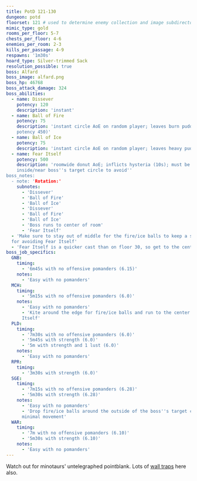 ```yaml
---
title: PotD 121-130
dungeon: potd
floorset: 121 # used to determine enemy collection and image subdirectory
mimic_type: gold
rooms_per_floor: 5-7
chests_per_floor: 4-6
enemies_per_room: 2-3
kills_per_passage: 4-9
respawns: '1m30s'
hoard_type: Silver-trimmed Sack
resolution_possible: true
boss: Alfard
boss_image: alfard.png
boss_hp: 46768
boss_attack_damage: 324
boss_abilities:
  - name: Dissever
    potency: 120
    description: 'instant'
  - name: Ball of Fire
    potency: 75
    description: 'instant circle AoE on random player; leaves burn puddle (DoT
    potency 450)'
  - name: Ball of Ice
    potency: 75
    description: 'instant circle AoE on random player; leaves heavy puddle'
  - name: Fear Itself
    potency: 500
    description: 'roomwide donut AoE; inflicts hysteria (10s); must be
    inside/near boss''s target circle to avoid''
boss_notes:
  - note: 'Rotation:'
    subnotes:
      - 'Dissever'
      - 'Ball of Fire'
      - 'Ball of Ice'
      - 'Dissever'
      - 'Ball of Fire'
      - 'Ball of Ice'
      - 'Boss runs to center of room'
      - 'Fear Itself'
  - 'Make sure to stay out of middle for the fire/ice balls to keep a safe spot
  for avoiding Fear Itself'
  - 'Fear Itself is a quicker cast than on floor 30, so get to the center fast'
boss_job_specifics:
  GNB:
    timing:
      - '6m45s with no offensive pomanders (6.15)'
    notes:
      - 'Easy with no pomanders'
  MCH:
    timing:
      - '5m15s with no offensive pomanders (6.0)'
    notes:
      - 'Easy with no pomanders'
      - 'Kite around the edge for fire/ice balls and run to the center for Fear
      Itself'
  PLD:
    timing:
      - '7m30s with no offensive pomanders (6.0)'
      - '5m45s with strength (6.0)'
      - '5m with strength and 1 lust (6.0)'
    notes:
      - 'Easy with no pomanders'
  RPR:
    timing:
      - '3m30s with strength (6.0)'
  SGE:
    timing:
      - '7m15s with no offensive pomanders (6.28)'
      - '5m30s with strength (6.28)'
    notes:
      - 'Easy with no pomanders'
      - 'Drop fire/ice balls around the outside of the boss''s target circle for
      minimal movement'
  WAR:
    timing:
      - '7m with no offensive pomanders (6.10)'
      - '5m30s with strength (6.10)'
    notes:
      - 'Easy with no pomanders'
---
```


Watch out for minotaurs' untelegraphed pointblank. Lots of
[wall traps](/wall_traps.html#potd-111-129) here also.
